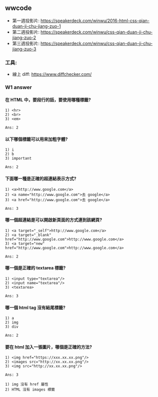 ## wwcode

* 第一週投影片: https://speakerdeck.com/winwu/2016-html-css-qian-duan-ji-chu-jiang-zuo-1
* 第二週投影片: https://speakerdeck.com/winwu/css-qian-duan-ji-chu-jiang-zuo-2
* 第三週投影片: https://speakerdeck.com/winwu/css-qian-duan-ji-chu-jiang-zuo-3


### 工具:
* 線上 diff: https://www.diffchecker.com/

### W1 answer

#### 在 HTML 中，要段行的話，要使用哪種標籤?

```
1) <hr>
2) <br>
3) <em>
```

```
Ans: 2
```

#### 以下哪個標籤可以用來加粗字體?

```
1) i
2) b
3) important
```


```
Ans: 2
```


#### 下面哪一種是正確的超連結表示方式?

```
1) <a>http://www.google.com</a>
2) <a name="http://www.google.com">去 google</a>
3) <a href="http://www.google.com">去 google</a>
```

```
Ans: 3
```


#### 哪一個超連結是可以開啟新頁面的方式連到該網頁?

```
1) <a target="_self">http://www.google.com</a>
2) <a target="_blank" href="http://www.google.com">http://www.google.com</a>
3) <a target="new" href="http://www.google.com">http://www.google.com</a>
```

```
Ans: 2
```


#### 哪一個是正確的 textarea 標籤?

```
1) <input type="textarea"/>
2) <input name="textarea"/>
3) <textarea>
```

```
Ans: 3
```


#### 哪一個 html tag 沒有結尾標籤?

```
1) a
2) img
3) div
```

```
Ans: 2
```

#### 要在 html 加入一張圖片，哪個是正確的方法?

```
1) <img href="https://xxx.xx.xx.png"/>
2) <images src="http://xx.xx.xx.png"/>
3) <img src="http://xx.xx.xx.png"/>
```

```
Ans: 3

1) img 沒有 href 屬性
2) HTML 沒有 images 標籤

```